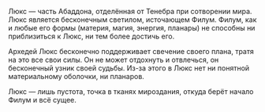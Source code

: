 Люкс — часть Абаддона, отделённая от Тенебра при сотворении мира. Люкс является бесконечным светилом, источающем Филум. Филум, как и любые его формы (материя, магия, энергия, планары) не способны ни приблизиться к Люкс, ни тем более достичь его.
 
Архедей Люкс бесконечно поддерживает свечение своего плана, тратя на это все свои силы. Он не может отдохнуть и отвлечься, он бесконечный узник своей судьбы. Из-за этого в Люкс нет ни понятной материальному оболочки, ни планаров.
 
Люкс — лишь пустота, точка в тканях мироздания, откуда берёт начало Филум и всё сущее.